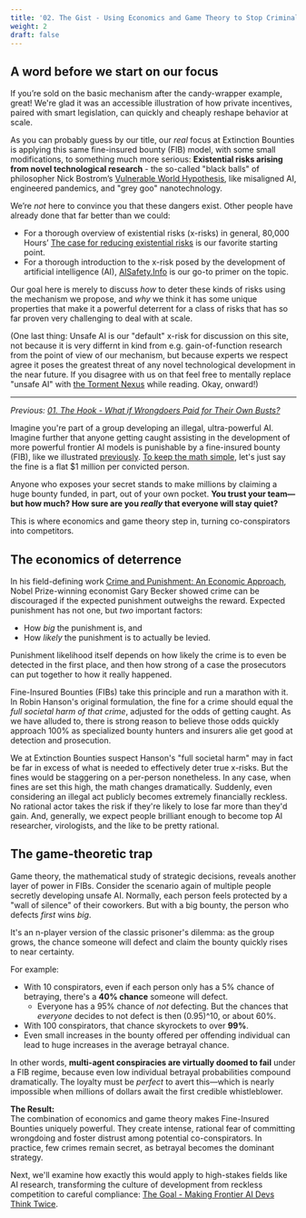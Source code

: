 ```yaml
---
title: '02. The Gist - Using Economics and Game Theory to Stop Criminals Before They Start' 
weight: 2 
draft: false
---
```


## A word before we start on our focus

If you’re sold on the basic mechanism after the candy-wrapper example, great! 
We're glad it was an accessible illustration of how private incentives, paired
with smart legislation, can quickly and cheaply reshape behavior at scale.

As you can probably guess by our title, our *real* focus at Extinction Bounties 
is applying this same fine-insured bounty (FIB) model, with some small
modifications, to something much more serious: **Existential risks arising from 
novel technological research** - the so-called "black balls" of 
philosopher Nick Bostrom’s 
[Vulnerable World Hypothesis](https://nickbostrom.com/papers/vulnerable.pdf), like misaligned AI, engineered pandemics, and "grey goo" nanotechnology. 

We’re *not* here to convince you that these dangers exist. Other people have
already done that far better than we could:

- For a thorough overview of existential risks (x-risks) in general, 80,000 Hours’ 
  [The case for reducing existential risks](https://80000hours.org/articles/existential-risks/)
  is our favorite starting point. 
- For a thorough introduction to the x-risk posed by the development of
  artificial intelligence (AI), [AISafety.Info](https://aisafety.info/) is our
  go-to primer on the topic.  

Our goal here is merely to discuss *how* to deter these kinds of risks using the
mechanism we propose, and *why* we think it has some unique properties that make
it a powerful deterrent for a class of risks that has so far proven very
challenging to deal with at scale.

(One last thing:
Unsafe AI is our "default" x-risk for discussion on this site, not
because it is very differnt in kind from e.g. gain-of-function research from the 
point of view of our mechanism, but 
because experts we respect agree it poses the greatest
threat of any novel technological development in the near future. 
If you disagree with us on that feel free to mentally replace "unsafe AI" with 
[the Torment Nexus](https://knowyourmeme.com/memes/torment-nexus) while reading.
Okay, onward!)

---

*Previous: [01. The Hook - What if Wrongdoers Paid for Their Own Busts?](/main-sequence/01-the-hook/)*

Imagine you're part of a group developing an illegal, ultra-powerful AI. Imagine
further that anyone getting caught assisting in the development of more powerful
frontier AI models is punishable by a fine-insured bounty (FIB), like we
illustrated 
[previously](/main-sequence/01-the-hook/).
[To keep the math simple](/side-topics/how-large-extinction-bounty/),
let's just say the fine is a flat $1 million per convicted person.

Anyone who exposes your secret stands to make millions by claiming a huge bounty
funded, in part, out of your own pocket. **You trust your team—but how much? How
sure are you *really* that everyone will stay quiet?**

This is where economics and game theory step in, turning co-conspirators into
competitors.

## The economics of deterrence

In his field-defining work
[Crime and Punishment: An Economic Approach](https://www.nber.org/system/files/chapters/c3625/c3625.pdf),
Nobel Prize-winning economist Gary Becker showed
crime can be discouraged if the expected punishment outweighs the reward.
Expected punishment has not one, but *two* important factors:

- How *big* the punishment is, and
- How *likely* the punishment is to actually be levied.

Punishment likelihood itself depends on how likely the crime is to even be
detected in the first place, and then how strong of a case the prosecutors
can put together to how it really happened.

Fine-Insured Bounties (FIBs) take this principle and run a marathon with it. In
Robin Hanson's original formulation, the fine for a crime should equal the *full
societal harm of that crime*, adjusted for the odds of getting caught. 
As we have alluded to, there is strong reason to believe those odds quickly
approach 100% as specialized bounty hunters and insurers alie get good at 
detection and prosecution.

We at Extinction Bounties suspect Hanson's "full societal harm" may in fact be
far in excess of what is needed to effectively deter true x-risks. But the
fines would be staggering on a per-person nonetheless.
In any case,
when fines are set this high, the math changes dramatically. Suddenly, even
considering an illegal act publicly becomes extremely financially reckless.
No rational
actor takes the risk if they're likely to lose far more than they'd gain. And,
generally, we expect people brilliant enough to become top AI researcher,
virologists, and the like to be pretty rational.

## The game-theoretic trap


Game theory, the mathematical study of strategic
decisions, reveals another layer of power in FIBs. Consider the scenario again of
multiple people secretly developing unsafe AI. Normally, each person
feels protected by a "wall of silence" of their coworkers. But with a big
bounty, the person who defects *first* wins *big*.

It's an n-player version of the classic prisoner's dilemma: as the group grows,
the chance someone will defect and claim the bounty quickly rises to near
certainty.

For example:

- With 10 conspirators, even if each person only has a 5% chance of betraying,
  there's a **40% chance** someone will defect.
  - Everyone has a 95% chance of *not* defecting. But the chances that
    *everyone* decides to not defect is then (0.95)^10, or about 60%.
- With 100 conspirators, that chance skyrockets to over **99%**.
- Even small increases in the bounty offered per offending individual can lead
  to huge increases in the average betrayal chance.

In other words, **multi-agent conspiracies are virtually doomed to fail** under
a FIB regime, because even low individual betrayal probabilities compound
dramatically. The loyalty must be *perfect* to avert this—which is nearly
impossible when millions of dollars await the first credible whistleblower.

**The Result:**\
The combination of economics and game theory makes Fine-Insured Bounties
uniquely powerful. They create intense, rational fear of committing wrongdoing
and foster distrust among potential co-conspirators. In practice, few crimes
remain secret, as betrayal becomes the dominant strategy.

Next, we'll examine how exactly this would apply to high-stakes fields like AI
research, transforming the culture of development from reckless competition to
careful compliance:
[The Goal - Making Frontier AI Devs Think Twice](/main-sequence/03-the-goal/).
